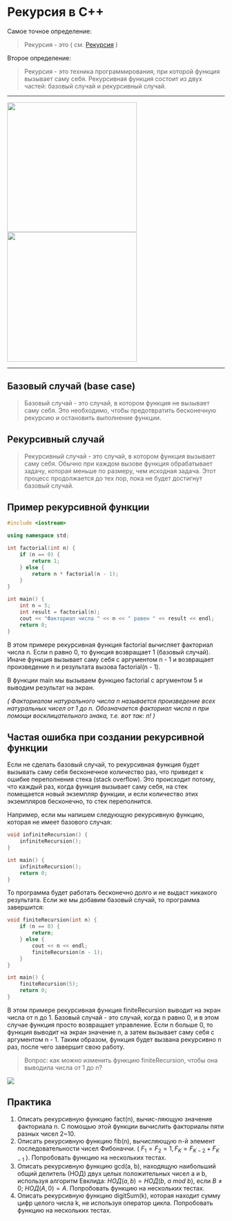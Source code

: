 # Рекурсия в C++

Самое точное определение:
> Рекурсия - это ( см. [Рекурсия]() )

Второе определение:

> Рекурсия - это техника программирования, при которой функция вызывает саму себя. Рекурсивная функция состоит из двух частей: базовый случай и рекурсивный случай.
---

<img width="300px" src="https://media.makeameme.org/created/to-understand-recursion.jpg">

<img width="300px" src="https://cs10.pikabu.ru/post_img/2019/09/19/6/1568885695152069210.png">
</center>

---

## Базовый случай (base case)

> Базовый случай - это случай, в котором функция не вызывает саму себя. Это необходимо, чтобы предотвратить бесконечную рекурсию и остановить выполнение функции.
## Рекурсивный случай

> Рекурсивный случай - это случай, в котором функция вызывает саму себя. Обычно при каждом вызове функция обрабатывает задачу, которая меньше по размеру, чем исходная задача. Этот процесс продолжается до тех пор, пока не будет достигнут базовый случай.
## Пример рекурсивной функции
```c++
#include <iostream>

using namespace std;

int factorial(int n) {
    if (n == 0) {
        return 1;
    } else {
        return n * factorial(n - 1);
    }
}

int main() {
    int n = 5;
    int result = factorial(n);
    cout << "Факториал числа " << n << " равен " << result << endl;
    return 0;
}
```

В этом примере рекурсивная функция factorial вычисляет факториал числа n. Если n равно 0, то функция возвращает 1 (базовый случай). Иначе функция вызывает саму себя с аргументом n - 1 и возвращает произведение n и результата вызова factorial(n - 1).

В функции main мы вызываем функцию factorial с аргументом 5 и выводим результат на экран.

*( Факториалом натурального числа n называется произведение всех натуральных чисел от 1 до n. Обозначается факториал числа n при помощи восклицательного знака, т.е. вот так: n! )*

## Частая ошибка при создании рекурсивной функции
Если не сделать базовый случай, то рекурсивная функция будет вызывать саму себя бесконечное количество раз, что приведет к ошибке переполнения стека (stack overflow). Это происходит потому, что каждый раз, когда функция вызывает саму себя, на стек помещается новый экземпляр функции, и если количество этих экземпляров бесконечно, то стек переполнится.

Например, если мы напишем следующую рекурсивную функцию, которая не имеет базового случая:
```c++
void infiniteRecursion() {
    infiniteRecursion();
}

int main() {
    infiniteRecursion();
    return 0;
}
```
То программа будет работать бесконечно долго и не выдаст никакого результата. Если же мы добавим базовый случай, то программа завершится:

```cpp
void finiteRecursion(int n) {
    if (n == 0) {
        return;
    } else {
        cout << n << endl;
        finiteRecursion(n - 1);
    }
}

int main() {
    finiteRecursion(5);
    return 0;
}
```
В этом примере рекурсивная функция finiteRecursion выводит на экран числа от n до 1. Базовый случай - это случай, когда n равно 0, и в этом случае функция просто возвращает управление. Если n больше 0, то функция выводит на экран значение n, а затем вызывает саму себя с аргументом n - 1. Таким образом, функция будет вызвана рекурсивно n раз, после чего завершит свою работу.
> Вопрос: как можно изменить функцию finiteRecursion, чтобы она выводила числа от 1 до n?

<img src="https://i.pinimg.com/originals/fc/09/2e/fc092ecfa54cecbef34cb4745b9f6b42.png">

## Практика
1. Описать рекурсивную функцию fact(n), вычис-ляющую значение факториала n. С помощью этой функции вычислить факториалы пяти разных чисел 2~10.
2. Описать рекурсивную функцию fib(n), вычисляющую n-й элемент последовательности чисел Фибоначчи. ( $F_1 = F_2 = 1, F_K = F_{K-2} + F_{K−1}$ ). Попробовать функцию на нескольких тестах.
3. Описать рекурсивную функцию gcd(a, b), находящую наибольший общий делитель (НОД) двух целых положительных чисел a и b, используя алгоритм Евклида: $НОД(a, b) = НОД(b$, $a$ $mod$ $b$), если $B \ne 0$; $НОД(A, 0) = A.$ Попробовать функцию на нескольких тестах.
4. Описать рекурсивную функцию digitSum(k), которая находит сумму цифр целого числа k, не используя оператор цикла. Попробовать функцию на нескольких тестах.